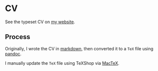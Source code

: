 # CV

See the typeset CV on [my website](https://fredner.org/files/cv.pdf).

## Process

Originally, I wrote the CV in [markdown](https://daringfireball.net/projects/markdown/), then converted it to a `TeX` file using [pandoc](https://pandoc.org).

I manually update the `TeX` file using TeXShop via [MacTeX](https://www.tug.org/mactex/).